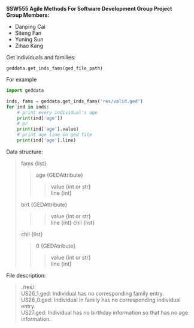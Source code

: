 **SSW555 Agile Methods For Software Development Group Project**  
**Group Members:**
- Danping Cai
- Siteng Fan
- Yuning Sun
- Zihao Kang  

Get individuals and families:  
  
`geddata.get_inds_fams(ged_file_path)  `

For example
```Python
import geddata

inds, fams = geddata.get_inds_fams('res/valid.ged')  
for ind in inds: 
    # print every individual's age
    print(ind['age'])
    # or
    print(ind['age'].value)
    # print age line in ged file
    print(ind['age'].line)
```
Data structure:  
>fams {list}
>>age {GEDAttribute}
>>>value {int or str}  
>>>line {int}
>
>birt {GEDAttribute}
>>>value {int or str}  
>>>line {int}
>>chil {list}
>
>chil {list}
>>0 {GEDAtribute}
>>>value {int or str}  
>>>line {int}


File description:  
>./res/:  
US26_1.ged: Individual has no corresponding family entry.  
US26_0.ged: Individual in family has no corresponding individual entry.  
US27.ged: Individual has no birthday information so that has no age information.  